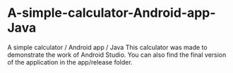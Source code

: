 # A-simple-calculator-Android-app-Java
A simple calculator / Android app / Java
This calculator was made to demonstrate the work of Android Studio. You can also find the final version of the application in the app/release folder.
